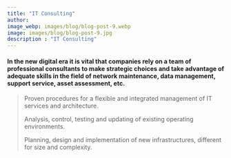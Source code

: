 ```yaml
---
title: "IT Consulting"
author:
image_webp: images/blog/blog-post-9.webp
image: images/blog/blog-post-9.jpg
description : "IT Consulting"
---
```


#### In the new digital era it is vital that companies rely on a team of professional consultants to make strategic choices and take advantage of adequate skills in the field of network maintenance, data management, support service, asset assessment, etc.

> Proven procedures for a flexible and integrated management of IT services and architecture.
> 
> Analysis, control, testing and updating of existing operating environments.
> 
> Planning, design and implementation of new infrastructures, different for size and complexity.
